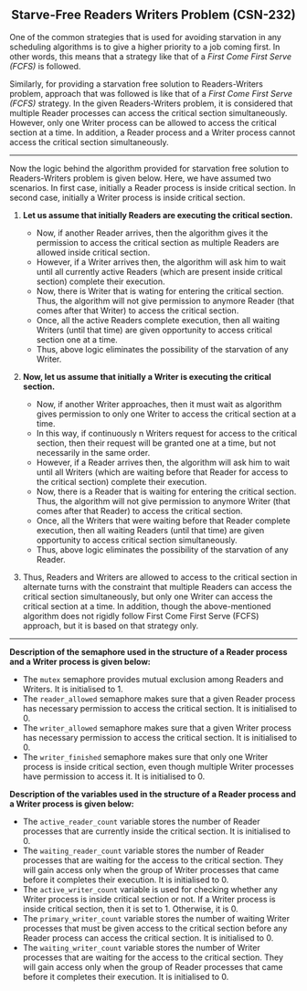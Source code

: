 ## <div align = "center"> Starve-Free Readers Writers Problem (CSN-232) </div>
One of the common strategies that is used for avoiding starvation in any scheduling algorithms is to give a higher priority to a job coming first. In other words, this means that a strategy like that of a *First Come First Serve (FCFS)* is followed.

Similarly, for providing a starvation free solution to Readers-Writers problem, approach that was followed is like that of a *First Come First Serve (FCFS)* strategy. In the given Readers-Writers problem, it is considered that multiple Reader processes can access the critical section simultaneously. However, only one Writer process can be allowed to access the critical section at a time. In addition, a Reader process and a Writer process cannot access the critical section simultaneously.

---

Now the logic behind the algorithm provided for starvation free solution to Readers-Writers problem is given below. Here, we have assumed two scenarios. In first case, initially a Reader process is inside critical section. In second case, initially a Writer process is inside critical section. 

  1. **Let us assume that initially Readers are executing the critical section.**
     + Now, if another Reader arrives, then the algorithm gives it the permission to access the critical section as multiple Readers are allowed inside critical section. 
     + However, if a Writer arrives then, the algorithm will ask him to wait until all currently active Readers (which are present inside critical section) complete their execution.
     + Now, there is Writer that is wating for entering the critical section. Thus, the algorithm will not give permission to anymore Reader (that comes after that Writer) to access the critical section.
     + Once, all the active Readers complete execution, then all waiting Writers (until that time) are given opportunity to access critical section one at a time.
     + Thus, above logic eliminates the possibility of the starvation of any Writer. 
  
  2. **Now, let us assume that initially a Writer is executing the critical section.**
     + Now, if another Writer approaches, then it must wait as algorithm gives permission to only one Writer to access the critical section at a time.
     + In this way, if continuously n Writers request for access to the critical section, then their request will be granted one at a time, but not necessarily in the same order.
     + However, if a Reader arrives then, the algorithm will ask him to wait until all Writers (which are waiting before that Reader for access to the critical section) complete their execution.
     + Now, there is a Reader that is waiting for entering the critical section. Thus, the algorithm will not give permission to anymore Writer (that comes after that Reader) to access the critical section.
     + Once, all the Writers that were waiting before that Reader complete execution, then all waiting Readers (until that time) are given opportunity to access critical section simultaneously.
     + Thus, above logic eliminates the possibility of the starvation of any Reader. 
   
  3. Thus, Readers and Writers are allowed to access to the critical section in alternate turns with the constraint that multiple Readers can access the critical section simultaneously, but only one Writer can access the critical section at a time. In addition, though the above-mentioned algorithm does not rigidly follow First Come First Serve (FCFS) approach, but it is based on that strategy only. 

---

**Description of the semaphore used in the structure of a Reader process and a Writer process is given below:** 
  + The `mutex` semaphore provides mutual exclusion among Readers and Writers. It is initialised to 1.
  + The `reader_allowed` semaphore makes sure that a given Reader process has necessary permission to access the critical section. It is initialised to 0.
  + The `writer_allowed` semaphore makes sure that a given Writer process has necessary permission to access the critical section. It is initialised to 0.
  + The `writer_finished` semaphore makes sure that only one Writer process is inside critical section, even though multiple Writer processes have permission to access it. It is initialised to 0. 

**Description of the variables used in the structure of a Reader process and a Writer process is given below:**
  + The `active_reader_count` variable stores the number of Reader processes that are currently inside the critical section. It is initialised to 0.
  + The `waiting_reader_count` variable stores the number of Reader processes that are waiting for the access to the critical section. They will gain access only when the group of Writer processes that came before it completes their execution. It is initialised to 0.
  + The `active_writer_count` variable is used for checking whether any Writer process is inside critical section or not. If a Writer process is inside critical section, then it is set to 1. Otherwise, it is 0.
  + The `primary_writer_count` variable stores the number of waiting Writer processes that must be given access to the critical section before any Reader process can access the critical section. It is initialised to 0.
  + The `waiting_writer_count` variable stores the number of Writer processes that are waiting for the access to the critical section. They will gain access only when the group of Reader processes that came before it completes their execution. It is initialised to 0. 
